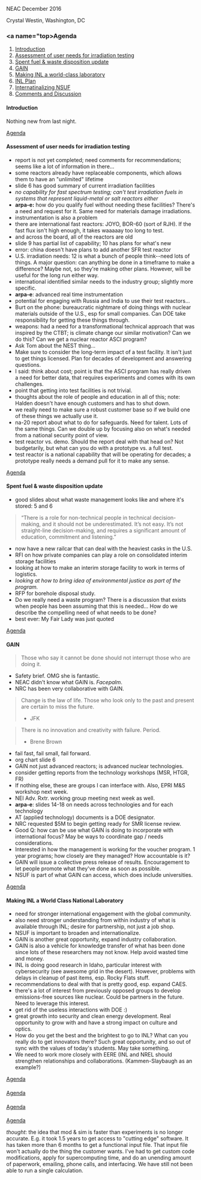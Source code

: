 NEAC December 2016

Crystal Westin, Washington, DC


### <a name="top>Agenda
1. [Introduction](#intro)
2. [Assessment of user needs for irradiation testing](#nsuf)
3. [Spent fuel & waste disposition update](#waste)
4. [GAIN](#gain)
5. [Making INL a world-class laboratory](#inl1)
6. [INL Plan](#inl2)
7. [Internatinalizing NSUF](#international)
8. [Comments and Discussion](#comments)

#### <a name="intro">Introduction
Nothing new from last night.

[Agenda](#top)


#### <a name="nsuf">Assessment of user needs for irradiation testing
- report is not yet completed; need comments for recommendations; seems like a
  lot of information in there...
- some reactors already have replaceable components, which allows them to have
  an "unlimited" lifetime
- slide 6 has good summary of current irradiation facilities
- *no capability for fast spectrum testing; can't test irradiation fuels in
  systems that represent liquid-metal or salt reactors either*
- **arpa-e:** how do you qualify fuel without needing these facilities? There's a
need and request for it. Same need for materials damage irradiations.
- instrumentation is also a problem
- there are international fast reactors: JOYO, BOR-60 (sort of RJH). If the
  fast flux isn't high enough, it takes waaaaay too long to test. 
- and across the board, all of the reactors are old
- slide 9 has partial list of capability; 10 has plans for what's new 
- error: china doesn't have plans to add another SFR test reactor
- U.S. irradiation needs: 12 is what a bunch of people think--need lots of
  things. A major question: can anything be done in a timeframe to make a
  difference? Maybe not, so they're making other plans. However, will be useful
  for the long run either way.
- international identified similar needs to the industry group; slightly more
  specific. 
- **arpa-e**: advanced real time instrumentation
- potential for engaging with Russia and India to use their test reactors...
- Burt on the phone: bureaucratic nightmare of doing things with nuclear
  materials outside of the U.S., esp for small companies. Can DOE take
  responsibility for getting these things through.
- weapons: had a need for a transformational technical approach that was
  inspired by the CTBT; is climate change our similar motivation? Can we do
  this? Can we get a nuclear reactor ASCI program?
- Ask Tom about the NEST thing...
- Make sure to consider the long-term impact of a test facility. It isn't just
  to get things licensed. Plan for decades of development and answering
  questions.
- I said: think about cost; point is that the ASCI program has really driven a
  need for better data, that requires experiments and comes with its own
  challenges.
- point that getting into test facilities is not trivial. 
- thoughts about the role of people and education in all of this; note: Halden
  doesn't have enough customers and has to shut down.
- we really need to make sure a robust customer base so if we build one of
  these things we actually use it.
- na-20 report about what to do for safeguards. Need for talent. Lots of the
  same things. Can we double up by focusing also on what's needed from a
  national security point of view.
- test reactor vs. demo. Should the report deal with that head on? Not
  budgetarily, but what can you do with a prototype vs. a full test.
- test reactor is a national capability that will be operating for decades; a
  prototype really needs a demand pull for it to make any sense.


[Agenda](#top)

#### <a name="waste">Spent fuel & waste disposition update
- good slides about what waste management looks like and where it's stored: 5
  and 6

> “There is a role for non-technical people in technical
> decision-making, and it should not be underestimated. It’s
> not easy. It’s not straight-line decision-making, and
> requires a significant amount of education, commitment
> and listening.”

- now have a new railcar that can deal with the heaviest casks in the U.S.
- RFI on how private companies can play a role on consolidated interim storage
  facilities
- looking at how to make an interim storage facility to work in terms of
  logistics.
- *looking at how to bring idea of environmental justice as part of the
  program.*
- RFP for borehole disposal study.
- Do we really need a waste program? There is a discussion that exists when
  people has been assuming that this is needed... How do we describe the
  compelling need of what needs to be done?
- best ever: My Fair Lady was just quoted 

[Agenda](#top)


#### <a name="gain">GAIN
> Those who say it cannot be done should not interrupt those who are doing it.

- Safety brief. OMG she is fantastic.
- NEAC didn't know what GAIN is. *Facepalm*.
- NRC has been very collaborative with GAIN.

> Change is the law of life. Those who look only to the past and present are
> certain to miss the future.
>    - JFK

> There is no innovation and creativity with failure. Period.
>    - Brene Brown

- fail fast, fail small, fail forward.
- org chart slide 6
- GAIN not just advanced reactors; is advanced nuclear technologies.
- consider getting reports from the technology workshops (MSR, HTGR, FR)
- If nothing else, these are groups I can interface with. Also, EPRI M&S
  workshop next week.	
- NEI Adv. Rxtr. working group meeting next week as well.
- **arpa-e**: slides 14-18 on needs across technologies and for each technology
- AT (applied technology) documents is a DOE designator.
- NRC requested $5M to begin getting ready for SMR license review.
- Good Q: how can be use what GAIN is doing to incorporate with international
  focus? May be ways to coordinate gap / needs considerations.
- Interested in how the management is working for the voucher program. 1 year
  programs; how closely are they managed? How accountable is it?
- GAIN will issue a collective press release of results. Encouragement to let
  people promote what they've done as soon as possible. 
- NSUF is part of what GAIN can access, which does include universities.

[Agenda](#top)


#### <a name="inl1">Making INL a World Class National Laboratory
- need for stronger international engagement with the global community.
- also need stronger understanding from within industry of what is available
  through INL; desire for partnership, not just a job shop.
- NSUF is important to broaden and internationalize.
- GAIN is another great opportunity, expand industry collaboration. 
- GAIN is also a vehicle for knowledge transfer of what has been done since
  lots of these researchers may not know. Help avoid wasted time and money.
- INL is doing good research in Idaho, particular interest with cybersecurity
  (see awesome grid in the desert). However, problems with delays in cleanup of
  past items, esp. Rocky Flats stuff.
- recommendations to deal with that is pretty good, esp. expand CAES.
- there's a lot of interest from previously opposed groups to develop
  emissions-free sources like nuclear. Could be partners in the future. Need to
  leverage this interest. 
- get rid of the useless interactions with DOE :)
- great growth into security and clean energy development. Real opportunity to
  grow with and have a strong impact on culture and optics.
- How do you get the best and the brightest to go to INL? What can you really
  do to get innovators there? Such great opportunity, and so out of sync with
  the values of today's students. May take something.
- We need to work more closely with EERE (INL and NREL should strengthen
  relationships and collaborations. (Kammen-Slaybaugh as an example?)

[Agenda](#top)


#### <a name="inl2">


[Agenda](#top)

#### <a name="international">


[Agenda](#top)

#### <a name="comments">


[Agenda](#top)

*thought*: the idea that mod & sim is faster than experiments is no longer
accurate. E.g. it took 1.5 years to get access to "cutting edge" software. It
has taken more than 6 months to get a functional input file. That input file
won't actually do the thing the customer wants. I've had to get custom code
modifications, apply for supercomputing time, and do an unending amount of
paperwork, emailing, phone calls, and interfacing. We have still not been able
to run a single calculation. 


